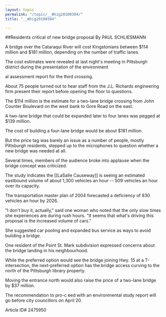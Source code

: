 ```yaml
---
layout: topic
permalink: "/topic/__Whig20100304/"
title: "__Whig20100304"

---
```


##Residents critical of new bridge proposal
By PAUL SCHLIESMANN



A bridge over the Cataraqui River will cost Kingstonians between $114 million and $181 million, depending on the number of traffic lanes.

The cost estimates were revealed at last night's meeting in Pittsburgh district during the presentation of the environment

al assessment report for the third crossing.

About 75 people turned out to hear staff from the J.L. Richards engineering firm present their report before opening the floor to questions.

The $114 million is the estimate for a two-lane bridge crossing from John Counter Boulevard on the west bank to Gore Road on the east.

A two-lane bridge that could be expanded later to four lanes was pegged at $139 million.

The cost of building a four-lane bridge would be about $181 million.

But the price tag was barely an issue as a number of people, mostly Pittsburgh residents, stepped up to the microphones to question whether a new bridge was needed at all.

Several times, members of the audience broke into applause when the bridge concept was criticized.

The study indicates the [[LaSalle Causeway]] is seeing an estimated eastbound volume of about 1,300 vehicles an hour -- 509 vehicles an hour over its capacity.

The transportation master plan of 2004 forecasted a deficiency of 830 vehicles an hour by 2026.

"I don't buy it, actually," said one woman who noted that the only slow times she experiences are during rush hours. "It seems that what's driving this proposal is the increased volume of cars."

She suggested car pooling and expanded bus service as ways to avoid building a bridge.

One resident of the Point St. Mark subdivision expressed concerns about the bridge landing in his neighbourhood.

While the preferred option would see the bridge joining Hwy. 15 at a T-intersection, the next-preferred option has the bridge access curving to the north of the Pittsburgh library property.

Moving the entrance north would also raise the price of a two-lane bridge by $37 million.

The recommendation to pro-c eed with an environmental study report will go before city councillors on April 20.



Article ID# 2475950

